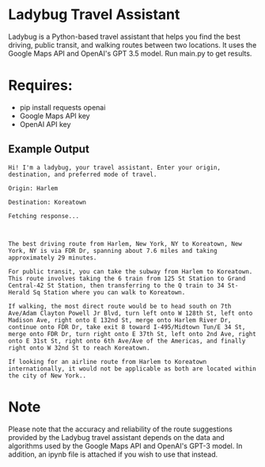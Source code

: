# Ladybug Travel Assistant

Ladybug is a Python-based travel assistant that helps you find the best driving, public transit, and walking routes between two locations. It uses the Google Maps API and OpenAI's GPT 3.5 model. Run main.py to get results.

# Requires: 
- pip install requests openai
- Google Maps API key
- OpenAI API key

## Example Output

```plaintext
Hi! I'm a ladybug, your travel assistant. Enter your origin, destination, and preferred mode of travel.

Origin: Harlem

Destination: Koreatown

Fetching response...



The best driving route from Harlem, New York, NY to Koreatown, New York, NY is via FDR Dr, spanning about 7.6 miles and taking approximately 29 minutes.

For public transit, you can take the subway from Harlem to Koreatown. This route involves taking the 6 train from 125 St Station to Grand Central-42 St Station, then transferring to the Q train to 34 St-Herald Sq Station where you can walk to Koreatown.

If walking, the most direct route would be to head south on 7th Ave/Adam Clayton Powell Jr Blvd, turn left onto W 128th St, left onto Madison Ave, right onto E 132nd St, merge onto Harlem River Dr, continue onto FDR Dr, take exit 8 toward I-495/Midtown Tun/E 34 St, merge onto FDR Dr, turn right onto E 37th St, left onto 2nd Ave, right onto E 31st St, right onto 6th Ave/Ave of the Americas, and finally right onto W 32nd St to reach Koreatown.

If looking for an airline route from Harlem to Koreatown internationally, it would not be applicable as both are located within the city of New York..
```
# Note

Please note that the accuracy and reliability of the route suggestions provided by the Ladybug travel assistant depends on the data and algorithms used by the Google Maps API and OpenAI's GPT-3 model.
In addition, an ipynb file is attached if you wish to use that instead.
